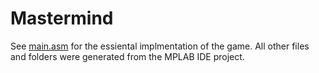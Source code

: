 # Mastermind
See [main.asm](https://github.com/hoser21/mastermind/blob/master/main.asm) for the essiental implmentation of the game. All other files and folders were generated from the MPLAB IDE project.
